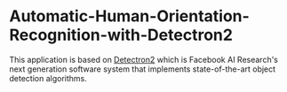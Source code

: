 # Automatic-Human-Orientation-Recognition-with-Detectron2
This application is based on [Detectron2](https://github.com/facebookresearch/detectron2) which is Facebook AI Research's next generation software system that implements state-of-the-art object detection algorithms.
